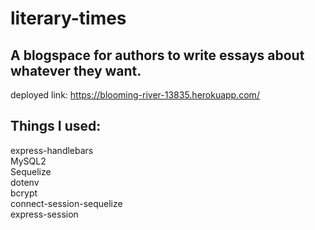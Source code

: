 # literary-times

## A blogspace for authors to write essays about whatever they want.

deployed link: https://blooming-river-13835.herokuapp.com/


## Things I used:<br>
express-handlebars<br>
MySQL2<br>
Sequelize<br>
dotenv<br>
bcrypt<br>
connect-session-sequelize<br>
express-session